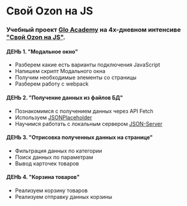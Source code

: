 # Свой Ozon на JS

### Учебный проект [Glo Academy](https://glo.academy/) на 4х-дневном интенсиве ["Свой Ozon на JS"](https://glo-academy.ru/intensive/ozon-na-js/).

#### ДЕНЬ 1. "Модальное окно"
- Разберем какие есть варианты подключения JavaScript
- Напишем скрипт Модального окна
- Получим необходимые элементы со страницы
- Разберем работу с webpack

#### ДЕНЬ 2. "Получение данных из файлов БД"
- Познакомимся с получением данных через API Fetch
- Используем [JSONPlaceholder](https://jsonplaceholder.typicode.com/)
- Научимся работать с локальным сервером [JSON-Server](https://github.com/typicode/json-server)

#### ДЕНЬ 3. "Отрисовка полученных данных на странице"
- Фильтрация данных по категории
- Поиск данных по параметрам
- Вывод карточек товаров

#### ДЕНЬ 4. "Корзина товаров"
- Реализуем корзину товаров
- Реализуем отправку данных корзины
